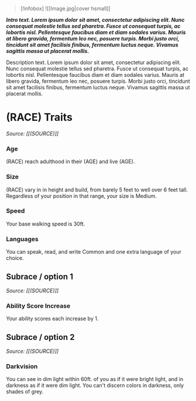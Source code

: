 > [!infobox]
> ![[Image.jpg|cover hsmall]]

***Intro text. Lorem ipsum dolor sit amet, consectetur adipiscing elit. Nunc consequat molestie tellus sed pharetra. Fusce ut consequat turpis, ac lobortis nisl. Pellentesque faucibus diam et diam sodales varius. Mauris at libero gravida, fermentum leo nec, posuere turpis. Morbi justo orci, tincidunt sit amet facilisis finibus, fermentum luctus neque. Vivamus sagittis massa ut placerat mollis.***

Description text. Lorem ipsum dolor sit amet, consectetur adipiscing elit. Nunc consequat molestie tellus sed pharetra. Fusce ut consequat turpis, ac lobortis nisl. Pellentesque faucibus diam et diam sodales varius. Mauris at libero gravida, fermentum leo nec, posuere turpis. Morbi justo orci, tincidunt sit amet facilisis finibus, fermentum luctus neque. Vivamus sagittis massa ut placerat mollis.
# (RACE) Traits
*Source: [[(SOURCE)]]*
### Age
(RACE) reach adulthood in their (AGE) and live (AGE).
### Size
(RACE) vary in in height and build, from barely 5 feet to well over 6 feet tall. Regardless of your position in that range, your size is Medium.
### Speed
Your base walking speed is 30ft.
### Languages
You can speak, read, and write Common and one extra language of your choice.
## Subrace / option 1
*Source: [[(SOURCE)]]*
### Ability Score Increase
Your ability scores each increase by 1.
## Subrace / option 2
*Source: [[(SOURCE)]]*
### Darkvision
You can see in dim light within 60ft. of you as if it were bright light, and in darkness as if it were dim light. You can't discern colors in darkness, only shades of grey.